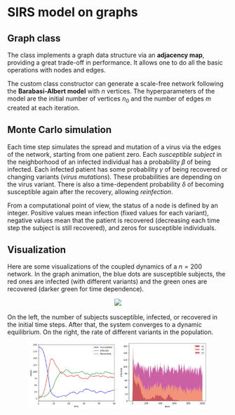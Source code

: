 # SIRS model on graphs
## Graph class
The class implements a graph data structure via an **adjacency map**, providing a great trade-off in performance. It allows one to do all the basic operations with nodes and edges. 

The custom class constructor can generate a scale-free network following the **Barabasi-Albert model** with $n$ vertices. The hyperparameters of the model are the initial number of vertices $n_0$ and the number of edges $m$ created at each iteration.

## Monte Carlo simulation
Each time step simulates the spread and mutation of a virus via the edges of the network, starting from one patient zero. Each _susceptible subject_ in the neighborhood of an infected individual has a probability $\beta$ of being infected. Each infected patient has some probability $\gamma$ of being recovered or changing variants (_virus mutations_). These probabilities are depending on the virus variant. There is also a time-dependent probability $\delta$ of becoming susceptible again after the recovery, allowing _reinfection_. 

From a computational point of view, the status of a node is defined by an integer. Positive values mean infection (fixed values for each variant), negative values mean that the patient is recovered (decreasing each time step the subject is still recovered), and zeros for susceptible individuals. 

## Visualization
Here are some visualizations of the coupled dynamics of a $n=200$ network. In the graph animation, the blue dots are susceptible subjects, the red ones are infected (with different variants) and the green ones are recovered (darker green for time dependence). 
<p align="center">
  <img src="files/animation.gif" width="60%">
</p>

On the left, the number of subjects susceptible, infected, or recovered in the initial time steps. After that, the system converges to a dynamic equilibrium. On the right, the rate of different variants in the population. 
<p align="center">
  <img src="files/ratio.png" width="40%">
  <img src="files/variants.png" width="40%">
</p>










